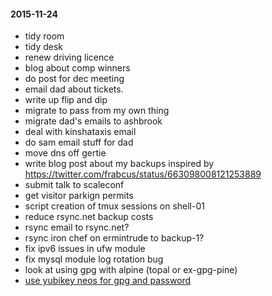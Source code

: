 #### 2015-11-24 ####

- tidy room
- tidy desk
- renew driving licence
- blog about comp winners
- do post for dec meeting
- email dad about tickets.
- write up flip and dip
- migrate to pass from my own thing
- migrate dad's emails to ashbrook
- deal with kinshataxis email
- do sam email stuff for dad
- move dns off gertie
- write blog post about my backups inspired by https://twitter.com/frabcus/status/663098008121253889
- submit talk to scaleconf
- get visitor parkign permits
- script creation of tmux sessions on shell-01
- reduce rsync.net backup costs
- rsync email to rsync.net?
- rsync iron chef on ermintrude to backup-1?
- fix ipv6 issues in ufw module
- fix mysql module log rotation bug
- look at using gpg with alpine (topal or ex-gpg-pine)
- [use yubikey neos for gpg and password](http://viccuad.me/blog/secure-yourself-part-1-airgapped-computer-and-GPG-smartcards/) 
